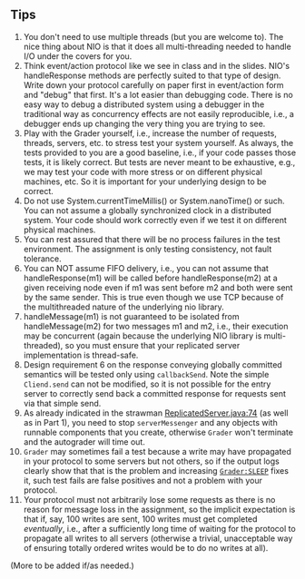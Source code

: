 ## Tips ##

1. You don't need to use multiple threads (but you are welcome to). The nice thing about NIO is that it does all multi-threading needed to handle I/O under the covers for you.
2. Think event/action protocol like we see in class and in the slides. NIO's handleResponse methods are perfectly suited to that type of design. Write down your protocol carefully on paper first in event/action form and "debug" that first. It's a lot easier than debugging code. There is no easy way to debug a distributed system using a debugger in the traditional way as concurrency effects are not easily reproducible, i.e., a debugger ends up changing the very thing you are trying to see.
4. Play with the Grader yourself, i.e., increase the number of requests, threads, servers, etc. to stress test your system yourself. As always, the tests provided to you are a good baseline, i.e., if your code passes those tests, it is likely correct. But tests are never meant to be exhaustive, e.g., we may test your code with more stress or on different physical machines, etc. So it is important for your underlying design to be correct.
5. Do not use System.currentTimeMillis() or System.nanoTime() or such. You can not assume a globally synchronized clock in a distributed system. Your code should work correctly even if we test it on different physical machines.
6. You can rest assured that there will be no process failures in the test environment. The assignment is only testing consistency, not fault tolerance.
7. You can NOT assume FIFO delivery, i.e., you can not assume that handleResponse(m1) will be called before handleResponse(m2) at a given receiving node even if m1 was sent before m2 and both were sent by the same sender. This is true even though we use TCP because of the multithreaded nature of the underlying nio library.
8. handleMessage(m1) is not guaranteed to be isolated from handleMessage(m2) for two messages m1 and m2, i.e., their execution may be concurrent (again because the underlying NIO library is multi-threaded), so you must ensure that your replicated server implementation is thread-safe.
9. Design requirement 6 on the response conveying globally committed semantics will be tested only using `callbackSend`. Note the simple `Cliend.send` can not be modified, so it is not possible for the entry server to correctly send back a committed response for requests sent via that simple send. 
10. As already indicated in the strawman [ReplicatedServer.java:74](https://bitbucket.org/distrsys/consistent-db/src/d1df045e65fa154cc4be1b83e5bbaaa23be8b867/src/server/ReplicatedServer.java#lines-74) (as well as in Part 1), you need to stop `serverMessenger` and any  objects with runnable components that you create, otherwise `Grader` won't terminate and the autograder will time out.
11. `Grader` may sometimes fail a test because a write may have propagated in your protocol to some servers but not others, so if the output logs clearly show that that is the problem and increasing [`Grader:SLEEP`](https://bitbucket.org/distrsys/consistent-db/src/d1df045e65fa154cc4be1b83e5bbaaa23be8b867/test/GraderSingleServer.java#lines-39) fixes it, such test fails are false positives and not a problem with your protocol.
12. Your protocol must not arbitrarily lose some requests as there is no reason for message loss in the assignment, so the implicit expectation is that if, say, 100 writes are sent, 100 writes must get completed *eventually*, i.e., after a sufficiently long time of waiting for the protocol to propagate all writes to all servers (otherwise a trivial, unacceptable way of ensuring totally ordered writes would be to do no writes at all).

(More to be added if/as needed.)